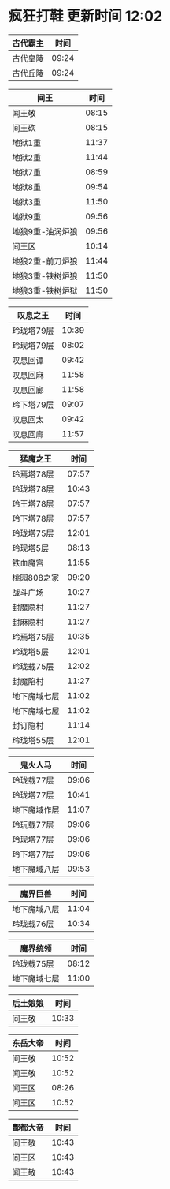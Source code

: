 # 疯狂打鞋 更新时间 12:02

| 古代霸主   | 时间    |
|--------|-------|
| 古代皇陵 | 09:24 |
| 古代丘陵 | 09:24 |

| 间王   | 时间    |
|--------|-------|
| 闻王敬 | 08:15 |
| 间王砍 | 08:15 |
| 地狱1重 | 11:37 |
| 地狱2重 | 11:44 |
| 地狱7重 | 08:59 |
| 地狱8重 | 09:54 |
| 地狱3重 | 11:50 |
| 地狱9重 | 09:56 |
| 地狼9重-油涡炉狼 | 09:56 |
| 间王区 | 10:14 |
| 地狼2重-前刀炉狼 | 11:44 |
| 地狼3重-铁树炉狼 | 11:50 |
| 地狼3重-铁树炉狱 | 11:50 |

| 叹息之王   | 时间    |
|--------|-------|
| 玲珑塔79层 | 10:39 |
| 玲现塔79层 | 08:02 |
| 叹息回谭 | 09:42 |
| 叹息回麻 | 11:58 |
| 叹息回廊 | 11:58 |
| 玲下塔79层 | 09:07 |
| 叹息回太 | 09:42 |
| 叹息回廓 | 11:57 |

| 猛魔之王   | 时间    |
|--------|-------|
| 玲焉塔78层 | 07:57 |
| 玲珑塔78层 | 10:43 |
| 玲王塔78层 | 07:57 |
| 玲下塔78层 | 07:57 |
| 玲珑塔75层 | 12:01 |
| 玲现塔5层 | 08:13 |
| 铁血魔宫 | 11:55 |
| 桃园808之家 | 09:20 |
| 战斗广场 | 10:27 |
| 封魔隐村 | 11:27 |
| 封麻隐村 | 11:27 |
| 玲焉塔75层 | 10:35 |
| 玲珑塔5层 | 12:01 |
| 玲珑载75层 | 12:02 |
| 封魔陷村 | 11:27 |
| 地下魔域七层 | 11:02 |
| 地下魔域七屋 | 11:02 |
| 封订隐村 | 11:14 |
| 玲珑塔55层 | 12:01 |

| 鬼火人马   | 时间    |
|--------|-------|
| 玲珑载77层 | 09:06 |
| 玲珑塔77层 | 10:41 |
| 地下魔域作层 | 11:07 |
| 玲玩载77层 | 09:06 |
| 玲现塔77层 | 09:06 |
| 玲下塔77层 | 09:06 |
| 地下魔域八层 | 09:53 |

| 魔界巨兽   | 时间    |
|--------|-------|
| 地下魔域八层 | 11:04 |
| 玲珑载76层 | 10:34 |

| 魔界统领   | 时间    |
|--------|-------|
| 玲珑载75层 | 08:12 |
| 地下魔域七层 | 11:00 |

| 后土娘娘   | 时间    |
|--------|-------|
| 间王敬 | 10:33 |

| 东岳大帝   | 时间    |
|--------|-------|
| 间王敬 | 10:52 |
| 闻王敬 | 10:52 |
| 闻王区 | 08:26 |
| 间王区 | 10:52 |

| 酆都大帝   | 时间    |
|--------|-------|
| 间王敬 | 10:43 |
| 间王区 | 10:43 |
| 闻王敬 | 10:43 |